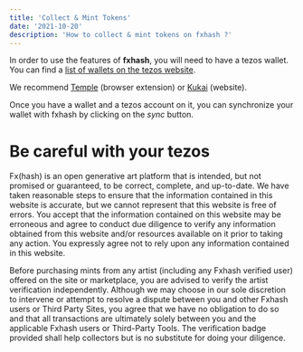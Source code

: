 ```yaml
---
title: 'Collect & Mint Tokens'
date: '2021-10-20'
description: 'How to collect & mint tokens on fxhash ?'
---
```


In order to use the features of **fxhash**, you will need to have a tezos wallet. You can find a [list of wallets on the tezos website](https://tezos.com/learn/store-and-use/).

We recommend [Temple](https://templewallet.com/) (browser extension) or [Kukai](https://wallet.kukai.app/) (website).

Once you have a wallet and a tezos account on it, you can synchronize your wallet with fxhash by clicking on the *sync* button.


# Be careful with your tezos

Fx(hash) is an open generative art platform that is intended, but not promised or guaranteed, to be correct, complete, and up-to-date. We have taken reasonable steps to ensure that the information contained in this website is accurate, but we cannot represent that this website is free of errors. You accept that the information contained on this website may be erroneous and agree to conduct due diligence to verify any information obtained from this website and/or resources available on it prior to taking any action. You expressly agree not to rely upon any information contained in this website.

Before purchasing mints from any artist (including any Fxhash verified user) offered on the site or marketplace, you are advised to verify the artist verification independently. Although we may choose in our sole discretion to intervene or attempt to resolve a dispute between you and other Fxhash users or Third Party Sites, you agree that we have no obligation to do so and that all transactions are ultimately solely between you and the applicable Fxhash users or Third-Party Tools. 
The verification badge provided shall help collectors but is no substitute for doing your diligence.